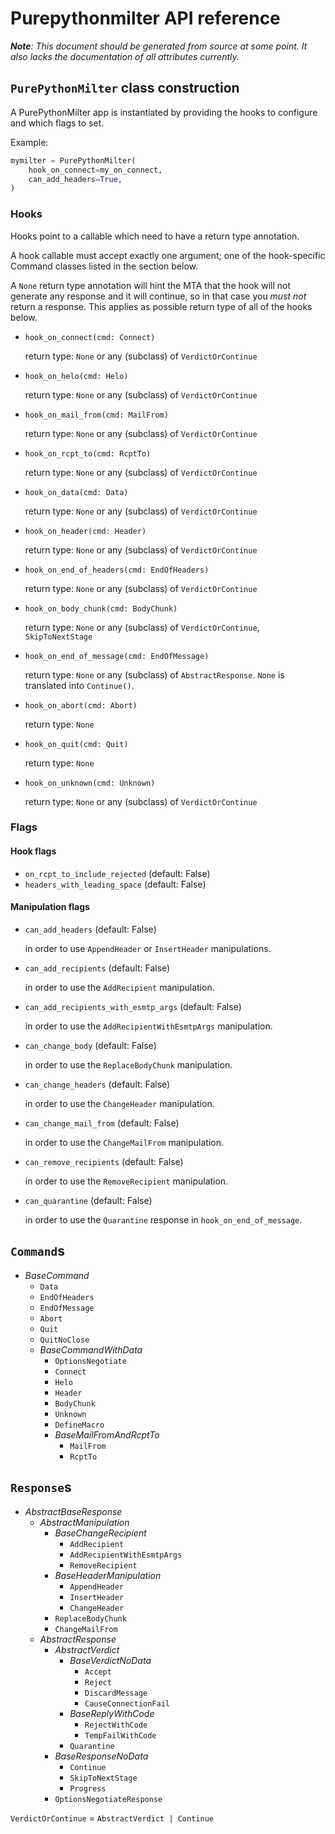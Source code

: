 <!--
SPDX-FileCopyrightText: 2023 Gert van Dijk <github@gertvandijk.nl>

SPDX-License-Identifier: Apache-2.0
-->

# Purepythonmilter API reference

***Note**: This document should be generated from source at some point.
It also lacks the documentation of all attributes currently.*

## `PurePythonMilter` class construction

A PurePythonMilter app is instantiated by providing the hooks to configure and which
flags to set.

Example:

```python
mymilter = PurePythonMilter(
    hook_on_connect=my_on_connect,
    can_add_headers=True,
)
```

### Hooks

Hooks point to a callable which need to have a return type annotation.

A hook callable must accept exactly one argument; one of the hook-specific Command
classes listed in the section below.

A `None` return type annotation will hint the MTA that the hook will not generate any
response and it will continue, so in that case you *must not* return a response.
This applies as possible return type of all of the hooks below.

- `hook_on_connect(cmd: Connect)`

  return type: `None` or any (subclass) of `VerdictOrContinue`
- `hook_on_helo(cmd: Helo)`

  return type: `None` or any (subclass) of `VerdictOrContinue`
- `hook_on_mail_from(cmd: MailFrom)`

  return type: `None` or any (subclass) of `VerdictOrContinue`
- `hook_on_rcpt_to(cmd: RcptTo)`

  return type: `None` or any (subclass) of `VerdictOrContinue`
- `hook_on_data(cmd: Data)`

  return type: `None` or any (subclass) of `VerdictOrContinue`
- `hook_on_header(cmd: Header)`

  return type: `None` or any (subclass) of `VerdictOrContinue`
- `hook_on_end_of_headers(cmd: EndOfHeaders)`

  return type: `None` or any (subclass) of `VerdictOrContinue`
- `hook_on_body_chunk(cmd: BodyChunk)`

  return type: `None` or any (subclass) of `VerdictOrContinue`, `SkipToNextStage`
- `hook_on_end_of_message(cmd: EndOfMessage)`

  return type: `None` or any (subclass) of `AbstractResponse`.
  `None` is translated into `Continue()`.
- `hook_on_abort(cmd: Abort)`

  return type: `None`
- `hook_on_quit(cmd: Quit)`

  return type: `None`
- `hook_on_unknown(cmd: Unknown)`

  return type: `None` or any (subclass) of `VerdictOrContinue`

### Flags

#### Hook flags

- `on_rcpt_to_include_rejected` (default: False)
- `headers_with_leading_space` (default: False)

#### Manipulation flags

- `can_add_headers` (default: False)

  in order to use `AppendHeader` or `InsertHeader` manipulations.
- `can_add_recipients` (default: False)

  in order to use the `AddRecipient` manipulation.
- `can_add_recipients_with_esmtp_args` (default: False)

  in order to use the `AddRecipientWithEsmtpArgs` manipulation.
- `can_change_body` (default: False)

  in order to use the `ReplaceBodyChunk` manipulation.
- `can_change_headers` (default: False)

  in order to use the `ChangeHeader` manipulation.
- `can_change_mail_from` (default: False)

  in order to use the `ChangeMailFrom` manipulation.
- `can_remove_recipients` (default: False)

  in order to use the `RemoveRecipient` manipulation.
- `can_quarantine` (default: False)

  in order to use the `Quarantine` response in `hook_on_end_of_message`.


## `Command`s

- *BaseCommand*
  - `Data`
  - `EndOfHeaders`
  - `EndOfMessage`
  - `Abort`
  - `Quit`
  - `QuitNoClose`
  - *BaseCommandWithData*
    - `OptionsNegotiate`
    - `Connect`
    - `Helo`
    - `Header`
    - `BodyChunk`
    - `Unknown`
    - `DefineMacro`
    - *BaseMailFromAndRcptTo*
      - `MailFrom`
      - `RcptTo`

## `Response`s

- *AbstractBaseResponse*
  - *AbstractManipulation*
    - *BaseChangeRecipient*
      - `AddRecipient`
      - `AddRecipientWithEsmtpArgs`
      - `RemoveRecipient`
    - *BaseHeaderManipulation*
      - `AppendHeader`
      - `InsertHeader`
      - `ChangeHeader`
    - `ReplaceBodyChunk`
    - `ChangeMailFrom`
  - *AbstractResponse*
    - *AbstractVerdict*
      - *BaseVerdictNoData*
        - `Accept`
        - `Reject`
        - `DiscardMessage`
        - `CauseConnectionFail`
      - *BaseReplyWithCode*
        - `RejectWithCode`
        - `TempFailWithCode`
      - `Quarantine`
    - *BaseResponseNoData*
      - `Continue`
      - `SkipToNextStage`
      - `Progress`
    - `OptionsNegotiateResponse`

`VerdictOrContinue` = `AbstractVerdict | Continue`
